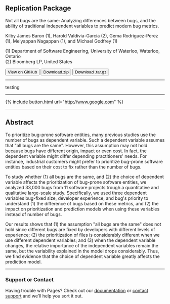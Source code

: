 




## Replication Package

Not all bugs are the same: Analyzing differences between bugs, and the ability of traditional independent variables to predict modern bug metrics.

Kilby James Baron (1), Harold Valdivia-Garcia (2), Gema Rodriguez-Perez (1), Meiyappan Nagappan (1), and Michael Godfrey (1)

(1) Department of Software Engineering, University of Waterloo, Waterloo, Ontario  
(2) Bloomberg LP, United States


  <button name="button" onclick="https://github.com/uw-swag/Not-All-Bugs-Are-The-Same">View on GitHub</button>
  <button name="button" onclick="https://github.com/uw-swag/Not-All-Bugs-Are-The-Same/archive/master.zip">Download.zip</button>
  <button name="button" onclick="https://github.com/uw-swag/Not-All-Bugs-Are-The-Same//tarball/master">Download .tar.gz</button>
  
---

testing

---

{% include button.html url="http://www.google.com" %}

---

## Abstract

To prioritize bug-prone software entities, many previous studies use the number of bugs as dependent variable. Such a dependent variable assumes that "all bugs are the same". However, this assumption may not hold because bugs have different origin, impact or even cost. In fact, the dependent variable might differ depending practitioners' needs. For instance, industrial customers might prefer to prioritize bug-prone software entities based on their cost to fix rather than the number of bugs.

To study whether (1) all bugs are the same, and (2) the choice of dependent variable affects the prioritization of bug-prone software entities, we analyzed 33,000 bugs from 11 software projects trough a quantitative and qualitative large-scale study. Specifically, we used three dependent variables bug-fixed size, developer experience, and bug's priority to understand (1) the difference of bugs based on these metrics, and (2) the impact on prioritization and prediction models when using these variables instead of number of bugs.

Our results shows that (1) the assumption "all bugs are the same" does not hold since different bugs are fixed by developers with different levels of experience; (2) the prioritization of files is considerably different when we use different dependent variables; and (3) when the dependent variable changes, the relative importance of the independent variables remain the same, but the variability explained in the model drops considerably. Thus, we find evidence that the choice of dependent variable greatly affects the prediction model.

---



### Support or Contact

Having trouble with Pages? Check out our [documentation](https://help.github.com/categories/github-pages-basics/) or [contact support](https://github.com/contact) and we’ll help you sort it out.
